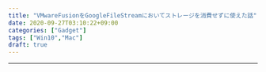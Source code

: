 ```yaml
---
title: "VMwareFusionをGoogleFileStreamにおいてストレージを消費せずに使えた話"
date: 2020-09-27T03:10:22+09:00
categories: ["Gadget"]
tags: ["Win10","Mac"]
draft: true
---
```




***